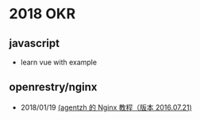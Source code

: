 # 2018 OKR
## javascript
- learn vue with example

## openrestry/nginx
- 2018/01/19  [(agentzh 的 Nginx 教程（版本 2016.07.21)](https://openresty.org/download/agentzh-nginx-tutorials-zhcn.html)